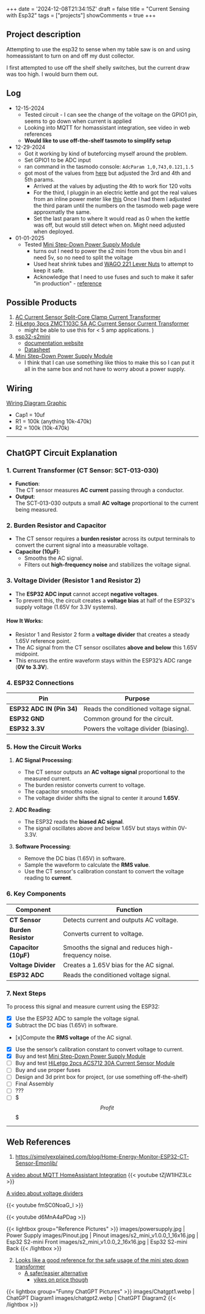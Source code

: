 
+++
date = '2024-12-08T21:34:15Z'
draft = false
title = "Current Sensing with Esp32"
tags = ["projects"]
showComments = true
+++


## Project description

Attempting to use the esp32 to sense when my table saw is on and using homeassistant to turn on and off my dust collector.

I first attempted to use off the shelf shelly switches, but the current draw was too high. I would burn them out.

## Log

* 12-15-2024
   * Tested circuit - I can see the change of the voltage on the GPIO1 pin, seems to go down when current is applied
   * Looking into MQTT for homassistant integration, see video in web references
   * **Would like to use off-the-shelf tasmoto to simplify setup**
* 12-29-2024
   * Got it working by kind of buteforcing myself around the problem.
    * Set GPIO1 to be ADC input
    * ran command in the tasmodo console: `AdcParam 1,0,743,0.121,1.5`
    * got most of the values from [here](https://tasmota.github.io/docs/ADC/) but adjusted the 3rd and 4th and 5th params.
        * Arrived at the  values by adjusting the 4th to work fior 120 volts
        * For the third, I pluggin in an electric kettle and got the real values from an inline power meter like [this](https://amzn.to/4fFOy6m) Once I had them I adjusted the third param until the numbers on the tasmodo web page were approxmatly the same.
        * Set the last param to where It would read as 0 when the kettle was off, but would still detect when on. Might need adjusted when deployed.
* 01-01-2025
    * Tested [Mini Step-Down Power Supply Module](https://amzn.to/40bDZDL)
        * turns out I need to power the s2 mini from the vbus bin and I need 5v, so no need to split the voltage
        * Used heat shrink tubes and [WAGO 221 Lever Nuts](https://amzn.to/4a7PCPy) to attempt to keep it safe.
        * Acknowledge that I need to use fuses and such to make it safer "in production" - [reference](https://randomnerdtutorials.com/esp8266-hi-link-hlk-pm03/)


## Possible Products

1. [AC Current Sensor Split-Core Clamp Current Transformer](https://amzn.to/4hdxpCz)
2. [HiLetgo 3pcs ZMCT103C 5A AC Current Sensor Current Transformer](https://amzn.to/3DCaaU7)
    * might be able to use this for < 5 amp applications. )
3. [esp32-s2mini](https://amzn.to/3ZZC97J)
    * [documentation website](https://www.wemos.cc/en/latest/s2/s2_mini.html#documentation)
    * [Datasheet](esp32-s2_datasheet_en.pdf) 
4. [Mini Step-Down Power Supply Module](https://amzn.to/40bDZDL)
    * I think that I can use something like thios to make this so I can put it all in the same box and not have to worry about a power supply.

## Wiring
<a href="images/wiring-arduino.webp" data-lightbox="Wiring Diagram" data-title="Wiring Diagram">Wiring Diagram Graphic</a>

* Cap1 = 10uf
* R1 = 100k (anything 10k-470k)
* R2 = 100k (10k-470k)  


---

## ChatGPT Circuit Explanation  

### 1. **Current Transformer (CT Sensor: SCT-013-030)**  
- **Function**:  
  The CT sensor measures **AC current** passing through a conductor.  
- **Output**:  
  The SCT-013-030 outputs a small **AC voltage** proportional to the current being measured.  


### 2. **Burden Resistor and Capacitor**  
- The CT sensor requires a **burden resistor** across its output terminals to convert the current signal into a measurable voltage.  
- **Capacitor (10µF)**:  
  - Smooths the AC signal.  
  - Filters out **high-frequency noise** and stabilizes the voltage signal.  


### 3. **Voltage Divider (Resistor 1 and Resistor 2)**  
- The **ESP32 ADC input** cannot accept **negative voltages**.  
- To prevent this, the circuit creates a **voltage bias** at half of the ESP32's supply voltage (1.65V for 3.3V systems).  

#### How It Works:  
- Resistor 1 and Resistor 2 form a **voltage divider** that creates a steady 1.65V reference point.  
- The AC signal from the CT sensor oscillates **above and below** this 1.65V midpoint.  
- This ensures the entire waveform stays within the ESP32’s ADC range (**0V to 3.3V**).  


### 4. **ESP32 Connections**  
| **Pin**                | **Purpose**                              |  
|------------------------|-----------------------------------------|  
| **ESP32 ADC IN (Pin 34)** | Reads the conditioned voltage signal. |  
| **ESP32 GND**          | Common ground for the circuit.          |  
| **ESP32 3.3V**         | Powers the voltage divider (biasing).   |  


### 5. **How the Circuit Works**  

1. **AC Signal Processing**:  
   - The CT sensor outputs an **AC voltage signal** proportional to the measured current.  
   - The burden resistor converts current to voltage.  
   - The capacitor smooths noise.  
   - The voltage divider shifts the signal to center it around **1.65V**.  

2. **ADC Reading**:  
   - The ESP32 reads the **biased AC signal**.  
   - The signal oscillates above and below 1.65V but stays within 0V-3.3V.  

3. **Software Processing**:  
   - Remove the DC bias (1.65V) in software.  
   - Sample the waveform to calculate the **RMS value**.  
   - Use the CT sensor's calibration constant to convert the voltage reading to **current**.  


### 6. **Key Components**  

| **Component**       | **Function**                                      |  
|----------------------|--------------------------------------------------|  
| **CT Sensor**        | Detects current and outputs AC voltage.          |  
| **Burden Resistor**  | Converts current to voltage.                     |  
| **Capacitor (10µF)** | Smooths the signal and reduces high-frequency noise. |  
| **Voltage Divider**  | Creates a 1.65V bias for the AC signal.          |  
| **ESP32 ADC**        | Reads the conditioned voltage signal.            |  


### 7. **Next Steps**  

To process this signal and measure current using the ESP32:  

* [x] Use the ESP32 ADC to sample the voltage signal.  
* [x] Subtract the DC bias (1.65V) in software.  
* [x]Compute the **RMS voltage** of the AC signal.  
* [x] Use the sensor’s calibration constant to convert voltage to current.  
* [x] Buy and test  [Mini Step-Down Power Supply Module](https://amzn.to/40bDZDL)
* [ ] Buy and test [HiLetgo 2pcs ACS712 30A Current Sensor Module](https://amzn.to/3W0qi86)
* [ ] Buy and use proper fuses
* [ ] Design and 3d print box for project, (or use something off-the-shelf)
* [ ] Final Assembly
* [ ] ???
* [ ] $$$Profit$$$

---



## Web References

1. https://simplyexplained.com/blog/Home-Energy-Monitor-ESP32-CT-Sensor-Emonlib/

[A video about MQTT HomeAssistant Integration](https://youtu.be/tZjW1IHZ3Lc?si=ayxRQA0qnwDzeIZT)
{{< youtube tZjW1IHZ3Lc >}}

[A video about voltage dividers](https://youtu.be/fmSC0NoaG_I?si=9w7bYceUEaLMtL7A)

{{< youtube fmSC0NoaG_I >}}

{{< youtube d6MnA4aPDag >}}

{{< lightbox group="Reference Pictures" >}}
    images/powersupply.jpg | Power Supply
    images/Pinout.jpg | Pinout
    images/s2_mini_v1.0.0_1_16x16.jpg | Esp32 S2-mini Front
    images/s2_mini_v1.0.0_2_16x16.jpg | Esp32 S2-mini Back
{{< /lightbox  >}}

2. [Looks like a good reference for the safe usage of the mini step down transformer](https://randomnerdtutorials.com/esp8266-hi-link-hlk-pm03/)
    * [A safer/easier alternative](https://recom-power.com/en/products/ac-dc-power-supplies/ac-dc-off-board/rec-p-RAC05-05SK!sC14.html?0)
        * [yikes on price though](https://www.digikey.com/en/products/detail/recom-power/RAC05-24SK-C14/9695304?gclsrc=aw.ds&&utm_adgroup=Converters&utm_source=google&utm_medium=cpc&utm_campaign=Dynamic%20Search_EN_Product&utm_term=&utm_content=Converters&utm_id=go_cmp-120565755_adg-18031790235_ad-665604606899_dsa-171217885755_dev-c_ext-_prd-_sig-Cj0KCQiA7NO7BhDsARIsADg_hIY6dht0iUjawxn7lBACklt8hbWb2yPWgL0FHAHZXM6RW5sn5IP92xcaArncEALw_wcB&gad_source=1&gclid=Cj0KCQiA7NO7BhDsARIsADg_hIY6dht0iUjawxn7lBACklt8hbWb2yPWgL0FHAHZXM6RW5sn5IP92xcaArncEALw_wcB&gclsrc=aw.ds)


{{< lightbox group="Funny ChatGPT Pictures" >}}
    images/Chatgpt1.webp | ChatGPT Diagram1
    images/chatgpt2.webp | ChatGPT Diagram2
{{< /lightbox >}}
